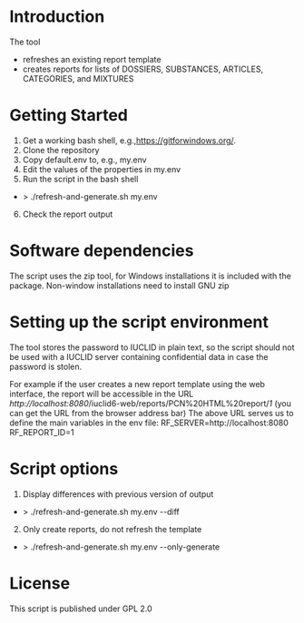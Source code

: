 # Introduction
The tool
 * refreshes an existing report template
 * creates reports for lists of DOSSIERS, SUBSTANCES, ARTICLES, CATEGORIES, and MIXTURES

# Getting Started

1. Get a working bash shell, e.g.,https://gitforwindows.org/.
2. Clone the repository
3. Copy default.env to, e.g., my.env
4. Edit the values of the properties in my.env
5. Run the script in the bash shell
*  \>  ./refresh-and-generate.sh my.env
6. Check the report output

#  Software dependencies
The script uses the zip tool, for Windows installations it is included with the package. Non-window installations need to install GNU zip

# Setting up the script environment

The tool stores the password to IUCLID in plain text, so the script should not be used with a IUCLID server containing confidential data in case the password is stolen.

For example if the user creates a new report template using the web interface, the report will be accessible in the URL
_http://localhost:8080_/iuclid6-web/reports/PCN%20HTML%20report/_1_ (you can get the URL from the browser address bar)
The above URL serves us to define the main variables in the env file:
RF_SERVER=http://localhost:8080
RF_REPORT_ID=1

# Script options

1. Display differences with previous version of output
* \>  ./refresh-and-generate.sh my.env --diff
2. Only create reports, do not refresh the template
* \>  ./refresh-and-generate.sh my.env --only-generate

# License

This script is published under GPL 2.0